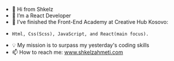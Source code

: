 - 👋 Hi from Shkelz
- 👀 I’m a React Developer
- 🌱 I’ve finished the Front-End Academy at Creative Hub Kosovo:
-     Html, Css(Scss), JavaScript, and React(main focus).
- 💡 My mission is to surpass my yesterday's coding skills
- 📫 How to reach me: www.shkelzahmeti.com

  
<!---
dev-shkelz/dev-shkelz is a ✨ special ✨ repository because its `README.md` (this file) appears on your GitHub profile.
You can click the Preview link to take a look at your changes.
--->
